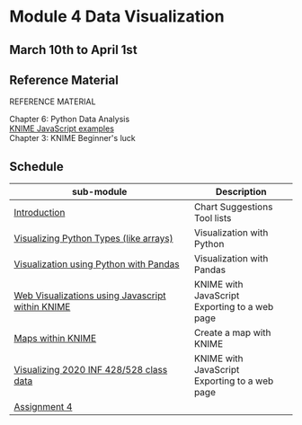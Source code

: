 # Module 4 Data Visualization 

## March 10th to April 1st 

## Reference Material

REFERENCE MATERIAL  

Chapter 6: Python Data Analysis  
[KNIME JavaScript examples](https://www.knime.com/nodeguide/visualization/javascript)  
Chapter 3: KNIME Beginner's luck

## Schedule


| sub-module|Description|
|---|---|
|[Introduction](https://bnorthan.github.io/inf-428-data-analytics-online/Module4/Introduction) | Chart Suggestions <br> Tool lists|
|[Visualizing Python Types (like arrays)](https://bnorthan.github.io/inf-428-data-analytics-online/Module4/Python) | Visualization with Python |
|[Visualization using Python with Pandas](https://bnorthan.github.io/inf-428-data-analytics-online/Module4/Pandas) | Visualization with Pandas |
|[Web Visualizations using Javascript within KNIME](https://bnorthan.github.io/inf-428-data-analytics-online/Module4/KNIMEJavaScript) | KNIME with JavaScript <br> Exporting to a web page |
|[Maps within KNIME](https://bnorthan.github.io/inf-428-data-analytics-online/Module4/Maps) | Create a map with KNIME  |
|[Visualizing 2020 INF 428/528 class data](https://bnorthan.github.io/inf-428-data-analytics-online/Module4/ClassData) | KNIME with JavaScript <br> Exporting to a web page |
[Assignment 4](https://bnorthan.github.io/inf-428-data-analytics-online/Module4/Assignment) |  |